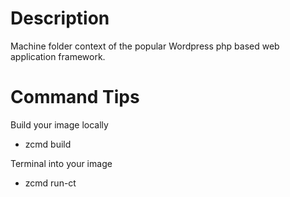 # Description
Machine folder context of the popular Wordpress php based web application framework.

# Command Tips
Build your image locally
* zcmd build

Terminal into your image
* zcmd run-ct
